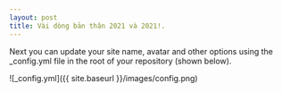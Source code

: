 ```yaml
---
layout: post
title: Vài dòng bản thân 2021 và 2021!.
---
```


Next you can update your site name, avatar and other options using the _config.yml file in the root of your repository (shown below).

![_config.yml]({{ site.baseurl }}/images/config.png)
